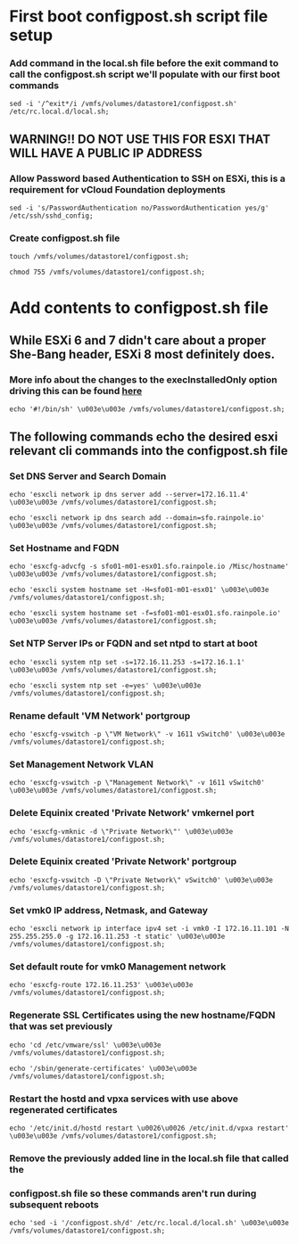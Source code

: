 # First boot configpost.sh script file setup
### Add command in the local.sh file before the exit command to call the configpost.sh script we'll populate with our first boot commands
```shell
sed -i '/^exit*/i /vmfs/volumes/datastore1/configpost.sh' /etc/rc.local.d/local.sh;
```

## WARNING!! DO NOT USE THIS FOR ESXI THAT WILL HAVE A PUBLIC IP ADDRESS
### Allow Password based Authentication to SSH on ESXi, this is a requirement for vCloud Foundation deployments
```shell
sed -i 's/PasswordAuthentication no/PasswordAuthentication yes/g' /etc/ssh/sshd_config;
```

### Create configpost.sh file
```shell
touch /vmfs/volumes/datastore1/configpost.sh;

chmod 755 /vmfs/volumes/datastore1/configpost.sh;
```

# Add contents to configpost.sh file

## While ESXi 6 and 7 didn't care about a proper She-Bang header, ESXi 8 most definitely does.
### More info about the changes to the **execInstalledOnly** option driving this can be found [here](https://docs.vmware.com/en/VMware-vSphere/8.0/vsphere-security/GUID-DF6A7974-62F9-47DB-A990-963F3B3AEA77.html)
```shell
echo '#!/bin/sh' \u003e\u003e /vmfs/volumes/datastore1/configpost.sh;
```

## The following commands echo the desired esxi relevant cli commands into the configpost.sh file

### Set DNS Server and Search Domain
```shell
echo 'esxcli network ip dns server add --server=172.16.11.4' \u003e\u003e /vmfs/volumes/datastore1/configpost.sh;

echo 'esxcli network ip dns search add --domain=sfo.rainpole.io' \u003e\u003e /vmfs/volumes/datastore1/configpost.sh;
```

### Set Hostname and FQDN
```shell
echo 'esxcfg-advcfg -s sfo01-m01-esx01.sfo.rainpole.io /Misc/hostname' \u003e\u003e /vmfs/volumes/datastore1/configpost.sh;

echo 'esxcli system hostname set -H=sfo01-m01-esx01' \u003e\u003e /vmfs/volumes/datastore1/configpost.sh;

echo 'esxcli system hostname set -f=sfo01-m01-esx01.sfo.rainpole.io' \u003e\u003e /vmfs/volumes/datastore1/configpost.sh;
```

### Set NTP Server IPs or FQDN and set ntpd to start at boot
```shell
echo 'esxcli system ntp set -s=172.16.11.253 -s=172.16.1.1' \u003e\u003e /vmfs/volumes/datastore1/configpost.sh;

echo 'esxcli system ntp set -e=yes' \u003e\u003e /vmfs/volumes/datastore1/configpost.sh;
```

### Rename default 'VM Network' portgroup
```shell
echo 'esxcfg-vswitch -p \"VM Network\" -v 1611 vSwitch0' \u003e\u003e /vmfs/volumes/datastore1/configpost.sh;
```

### Set Management Network VLAN
```shell
echo 'esxcfg-vswitch -p \"Management Network\" -v 1611 vSwitch0' \u003e\u003e /vmfs/volumes/datastore1/configpost.sh;
```

### Delete Equinix created 'Private Network' vmkernel port
```shell
echo 'esxcfg-vmknic -d \"Private Network\"' \u003e\u003e /vmfs/volumes/datastore1/configpost.sh;
```

### Delete Equinix created 'Private Network' portgroup
```shell
echo 'esxcfg-vswitch -D \"Private Network\" vSwitch0' \u003e\u003e /vmfs/volumes/datastore1/configpost.sh;
```

### Set vmk0 IP address, Netmask, and Gateway
```shell
echo 'esxcli network ip interface ipv4 set -i vmk0 -I 172.16.11.101 -N 255.255.255.0 -g 172.16.11.253 -t static' \u003e\u003e /vmfs/volumes/datastore1/configpost.sh;
```

### Set default route for vmk0 Management network
```shell
echo 'esxcfg-route 172.16.11.253' \u003e\u003e /vmfs/volumes/datastore1/configpost.sh;
```

### Regenerate SSL Certificates using the new hostname/FQDN that was set previously
```shell
echo 'cd /etc/vmware/ssl' \u003e\u003e /vmfs/volumes/datastore1/configpost.sh;

echo '/sbin/generate-certificates' \u003e\u003e /vmfs/volumes/datastore1/configpost.sh;
```

### Restart the hostd and vpxa services with use above regenerated certificates
```shell
echo '/etc/init.d/hostd restart \u0026\u0026 /etc/init.d/vpxa restart' \u003e\u003e /vmfs/volumes/datastore1/configpost.sh;
```

### Remove the previously added line in the local.sh file that called the 
### configpost.sh file so these commands aren't run during subsequent reboots
```shell
echo 'sed -i '/configpost.sh/d' /etc/rc.local.d/local.sh' \u003e\u003e /vmfs/volumes/datastore1/configpost.sh;
```